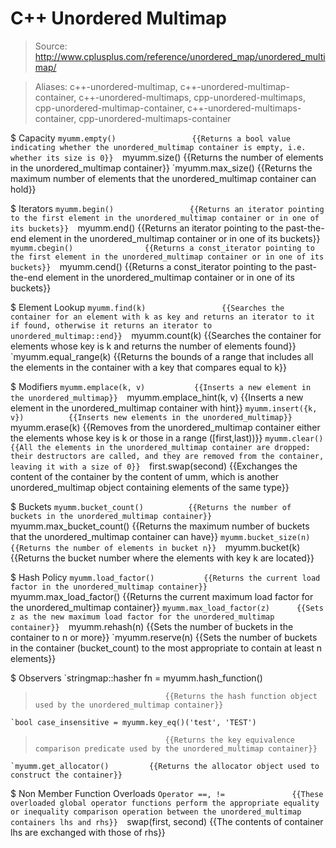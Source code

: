 # C++ Unordered Multimap

> Source: http://www.cplusplus.com/reference/unordered_map/unordered_multimap/

> Aliases: c++-unordered-multimap, c++-unordered-multimap-container, c++-unordered-multimaps, cpp-unordered-multimaps, cpp-unordered-multimap-container, c++-unordered-multimaps-container, cpp-unordered-multimaps-container

$ Capacity
    `myumm.empty()                 {{Returns a bool value indicating whether the unordered_multimap container is empty, i.e. whether its size is 0}} 
    `myumm.size()                  {{Returns the number of elements in the unordered_multimap container}} 
    `myumm.max_size()              {{Returns the maximum number of elements that the unordered_multimap container can hold}} 

$ Iterators
    `myumm.begin()                 {{Returns an iterator pointing to the first element in the unordered_multimap container or in one of its buckets}} 
    `myumm.end()                   {{Returns an iterator pointing to the past-the-end element in the unordered_multimap container or in one of its buckets}} 
    `myumm.cbegin()                {{Returns a const_iterator pointing to the first element in the unordered_multimap container or in one of its buckets}} 
    `myumm.cend()                  {{Returns a const_iterator pointing to the past-the-end element in the unordered_multimap container or in one of its buckets}} 

$ Element Lookup
    `myumm.find(k)                 {{Searches the container for an element with k as key and returns an iterator to it if found, otherwise it returns an iterator to unordered_multimap::end}} 
    `myumm.count(k)                {{Searches the container for elements whose key is k and returns the number of elements found}} 
    `myumm.equal_range(k)          {{Returns the bounds of a range that includes all the elements in the container with a key that compares equal to k}} 

$ Modifiers
    `myumm.emplace(k, v)           {{Inserts a new element in the unordered_multimap}} 
    `myumm.emplace_hint(k, v)      {{Inserts a new element in the unordered_multimap container with hint}} 
    `myumm.insert({k, v})          {{Inserts new elements in the unordered_multimap}} 
    `myumm.erase(k)                {{Removes from the unordered_multimap container either the elements whose key is k or those in a range ([first,last))}} 
    `myumm.clear()                 {{All the elements in the unordered_multimap container are dropped: their destructors are called, and they are removed from the container, leaving it with a size of 0}} 
    `first.swap(second)            {{Exchanges the content of the container by the content of umm, which is another unordered_multimap object containing elements of the same type}} 

$ Buckets
    `myumm.bucket_count()          {{Returns the number of buckets in the unordered_multimap container}} 
    `myumm.max_bucket_count()      {{Returns the maximum number of buckets that the unordered_multimap container can have}} 
    `myumm.bucket_size(n)          {{Returns the number of elements in bucket n}} 
    `myumm.bucket(k)               {{Returns the bucket number where the elements with key k are located}} 

$ Hash Policy
    `myumm.load_factor()           {{Returns the current load factor in the unordered_multimap container}} 
    `myumm.max_load_factor()       {{Returns the current maximum load factor for the unordered_multimap container}} 
    `myumm.max_load_factor(z)      {{Sets z as the new maximum load factor for the unordered_multimap container}} 
    `myumm.rehash(n)               {{Sets the number of buckets in the container to n or more}} 
    `myumm.reserve(n)              {{Sets the number of buckets in the container (bucket_count) to the most appropriate to contain at least n elements}} 

$ Observers
    `stringmap::hasher fn = myumm.hash_function()
>                                  {{Returns the hash function object used by the unordered_multimap container}} 
    `bool case_insensitive = myumm.key_eq()('test', 'TEST')
>                                  {{Returns the key equivalence comparison predicate used by the unordered_multimap container}} 
    `myumm.get_allocator()         {{Returns the allocator object used to construct the container}} 

$ Non Member Function Overloads
    `Operator ==, !=               {{These overloaded global operator functions perform the appropriate equality or inequality comparison operation between the unordered_multimap containers lhs and rhs}} 
    `swap(first, second)           {{The contents of container lhs are exchanged with those of rhs}} 

